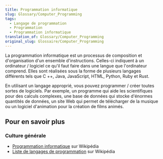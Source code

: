 ```yaml
---
title: Programmation informatique
slug: Glossary/Computer_Programming
tags:
  - Langage de programmation
  - Programmation
  - Programmation informatique
translation_of: Glossary/Computer_Programming
original_slug: Glossaire/Computer_Programming
---
```

La programmation informatique est un processus de composition et d'organisation d'un ensemble d'instructions. Celles-ci indiquent à un ordinateur / logiciel ce qu'il faut faire dans une langue que l'ordinateur comprend. Elles sont réalisées sous la forme de plusieurs langages différents tels que C ++, Java, JavaScript, HTML, Python, Ruby et Rust.

En utilisant un langage approprié, vous pouvez programmer / créer toutes sortes de logiciels. Par exemple, un programme qui aide les scientifiques pour des calculs complexes, une base de données qui stocke d'énormes quantités de données, un site Web qui permet de télécharger de la musique ou un logiciel d'animation pour la création de films animés.

## Pour en savoir plus

### Culture générale

- [Programmation informatique](https://fr.wikipedia.org/wiki/Programmation_informatique) sur Wikipédia
- [Liste de langages de programmation](https://fr.wikipedia.org/wiki/Liste_de_langages_de_programmation) sur Wikipédia
